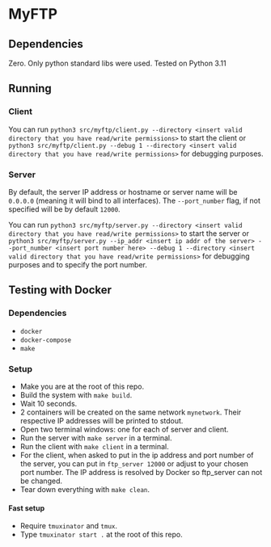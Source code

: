 # MyFTP

## Dependencies

Zero. Only python standard libs were used. Tested on Python 3.11

## Running

### Client

You can run `python3 src/myftp/client.py --directory <insert valid directory that you have read/write permissions>` to start the client or `python3 src/myftp/client.py --debug 1 --directory <insert valid directory that you have read/write permissions>` for debugging purposes.

### Server

By default, the server IP address or hostname or server name will be `0.0.0.0` (meaning it will bind to all interfaces). The `--port_number` flag, if not specified will be by default `12000`.

You can run `python3 src/myftp/server.py --directory <insert valid directory that you have read/write permissions>` to start the server or `python3 src/myftp/server.py --ip_addr <insert ip addr of the server> --port_number <insert port number here> --debug 1 --directory <insert valid directory that you have read/write permissions>` for debugging purposes and to specify the port number.

## Testing with Docker

### Dependencies

- `docker`
- `docker-compose`
- `make`

### Setup

- Make you are at the root of this repo.
- Build the system with `make build`.
- Wait 10 seconds.
- 2 containers will be created on the same network `mynetwork`. Their respective IP addresses will be printed to stdout.
- Open two terminal windows: one for each of server and client.
- Run the server with `make server` in a terminal.
- Run the client with `make client` in a terminal.
- For the client, when asked to put in the ip address and port number of the server, you can put in `ftp_server 12000` or adjust to your chosen port number. The IP address is resolved by Docker so ftp_server can not be changed.
- Tear down everything with `make clean`.

#### Fast setup

- Require `tmuxinator` and `tmux`.
- Type `tmuxinator start .` at the root of this repo.
